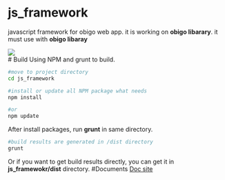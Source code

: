 # js_framework
javascript framework for obigo web app. it is working on **obigo libarary**. it must use with **obigo libaray**
<div style="border:none;">
  <img src="http://210.216.54.99/common/img/archi.png" />
</div>
# Build
Using NPM and grunt to build.

```bash
#move to project directory 
cd js_framework

#install or update all NPM package what needs
npm install

#or 
npm update
```

After install packages, run **grunt** in same directory.

```bash
#build results are generated in /dist directory
grunt
```

Or if you want to get build results directly, you can get it in **js_framewokr/dist** directory.
#Documents
[Doc site](http://210.216.54.99)
